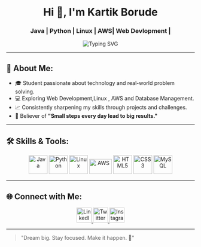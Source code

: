 <h1 align="center">Hi 👋, I'm Kartik Borude</h1>
<h3 align="center">Java | Python | Linux | AWS| Web Devlopment |</h3>

<p align="center">
  <img src="https://readme-typing-svg.herokuapp.com?font=Fira+Code&size=24&duration=4000&pause=1000&center=true&vCenter=true&width=600&lines=Developer+%7C+Problem+Solver+%7C+Learner;Java+%7C+Python+%7C+SQL+%7C+MongoDB+Explorer;Building+Projects+with+Passion+%F0%9F%9A%80" alt="Typing SVG" />
</p>

---

## 🚀 About Me:
- 🎓 Student passionate about technology and real-world problem solving.
- 💻 Exploring Web Development,Linux , AWS and Database Management.
- 📈 Consistently sharpening my skills through projects and challenges.
- 🚀 Believer of **"Small steps every day lead to big results."**

---

## 🛠️ Skills & Tools:

<p align="center">
  <img src="https://cdn.jsdelivr.net/gh/devicons/devicon/icons/java/java-original.svg" alt="Java" width="50" height="50"/>
  <img src="https://cdn.jsdelivr.net/gh/devicons/devicon/icons/python/python-original.svg" alt="Python" width="50" height="50"/> 
  <img src="https://cdn.jsdelivr.net/gh/devicons/devicon/icons/linux/linux-original.svg" alt="Linux" width="50" height="50"/>
  <img src="https://upload.wikimedia.org/wikipedia/commons/9/93/Amazon_Web_Services_Logo.svg" alt="AWS" width="60" height="40"/>
  <img src="https://cdn.jsdelivr.net/gh/devicons/devicon/icons/html5/html5-original.svg" alt="HTML5" width="50" height="50"/>
  <img src="https://cdn.jsdelivr.net/gh/devicons/devicon/icons/css3/css3-original.svg" alt="CSS3" width="50" height="50"/>
  <img src="https://cdn.jsdelivr.net/gh/devicons/devicon/icons/mysql/mysql-original.svg" alt="MySQL" width="50" height="50"/>
</p>

---

## 🌐 Connect with Me:

<p align="center">
  <a href="https://www.linkedin.com/in/kartik-borude-06b007314/" target="_blank">
    <img src="https://cdn.jsdelivr.net/gh/devicons/devicon/icons/linkedin/linkedin-original.svg" alt="LinkedIn" width="40" height="40"/>
  </a>
  <a href="https://x.com/OmkarR_Memane09?t=HM7Le0XoZUPb-36QqLg60Q&s=08" target="_blank">
    <img src="https://cdn-icons-png.flaticon.com/512/733/733579.png" alt="Twitter" width="40" height="40"/>
  </a>
  <a href="https://www.instagram.com/its_kartikk_01/?hl=en" target="_blank">
    <img src="https://cdn-icons-png.flaticon.com/512/2111/2111463.png" alt="Instagram" width="40" height="40"/>
  </a>
</p>

---

> "Dream big. Stay focused. Make it happen. 🚀"
